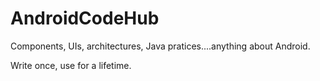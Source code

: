 # AndroidCodeHub
Components, UIs, architectures, Java pratices....anything about Android.

Write once, use for a lifetime.
